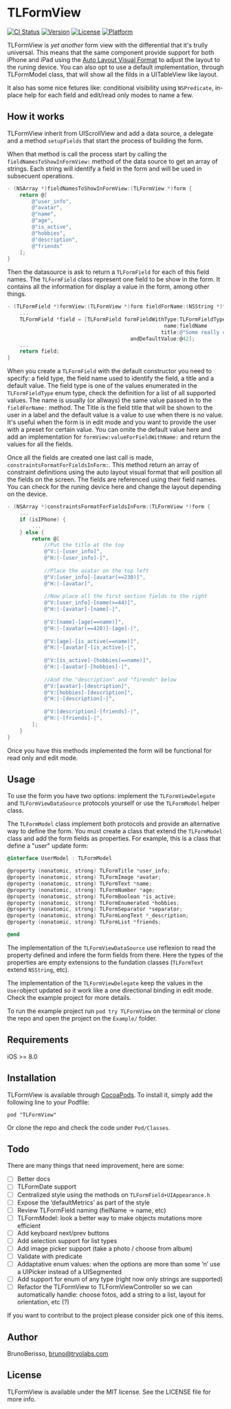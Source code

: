 # TLFormView

[![CI Status](http://img.shields.io/travis/BrunoBerisso/TLFormView.svg?style=flat)](https://travis-ci.org/BrunoBerisso/TLFormView)
[![Version](https://img.shields.io/cocoapods/v/TLFormView.svg?style=flat)](http://cocoadocs.org/docsets/TLFormView)
[![License](https://img.shields.io/cocoapods/l/TLFormView.svg?style=flat)](http://cocoadocs.org/docsets/TLFormView)
[![Platform](https://img.shields.io/cocoapods/p/TLFormView.svg?style=flat)](http://cocoadocs.org/docsets/TLFormView)

TLFormView is _yet another_ form view with the differential that it's trully universal. This means that the same component provide support for both iPhone and iPad using the [Auto Layout Visual Format](https://developer.apple.com/library/ios/documentation/UserExperience/Conceptual/AutolayoutPG/VisualFormatLanguage/VisualFormatLanguage.html#//apple_ref/doc/uid/TP40010853-CH3-SW11) to adjust the layout to the runing device. You can also opt to use a default implementation, through TLFormModel class, that will show all the filds in a UITableView like layout.

It also has some nice fetures like: conditional visibility using ``NSPredicate``, in-place help for each field and edit/read only modes to name a few.

## How it works

TLFormView inherit from UIScrollView and add a data source, a delegate and a method ``setupFields`` that start the process of building the form.

When that method is call the process start by calling the ``fieldNamesToShowInFormView:`` method of the data source to get an array of strings. Each string will identify a field in the form and will be used in subsecuent operations.

```objective-c
- (NSArray *)fieldNamesToShowInFormView:(TLFormView *)form {
    return @[
        @"user_info",
        @"avatar",
        @"name",
        @"age",
        @"is_active",
        @"hobbies",
        @"description",
        @"friends"
    ];
}
```

Then the datasource is ask to return a ``TLFormField`` for each of this field names. The ``TLFormField`` class represent one field to be show in the form. It contains all the information for display a value in the form, among other things.

```objective-c
- (TLFormField *)formView:(TLFormView *)form fieldForName:(NSString *)fieldName {
    ...
    TLFormField *field = [TLFormField formFieldWithType:TLFormFieldTypeSingleLine
                                                   name:fieldName 
                                                  title:@"Some really cool title" 
                                        andDefaultValue:@42];
    ...
    return field;
}
```

When you create a ``TLFormField`` with the default constructor you need to specify: a field type, the field name used to identify the field, a title and a default value. The field type is one of the values enumerated in the ``TLFormFieldType`` enum type, check the definition for a list of all supported values. The name is usually (or allways) the same value passed in to the ``fieldForName:`` method. The Title is the field title that will be shown to the user in a label and the default value is a value to use when there is no value. It's useful when the form is in edit mode and you want to provide the user with a preset for certain value. You can omite the default value here and add an implementation for ``formView:valueForFieldWithName:`` and return the values for all the fields.

Once all the fields are created one last call is made, ``constraintsFormatForFieldsInForm:``. This method return an array of constraint definitions using the auto layout visual format that will position all the fields on the screen. The fields are referenced using their field names. You can check for the runing device here and change the layout depending on the device.

```objective-c
- (NSArray *)constraintsFormatForFieldsInForm:(TLFormView *)form {
    ...
    if (isIPhone) {
        ...
    } else {
        return @[
            //Put the title at the top
            @"V:|-[user_info]",
            @"H:|-[user_info]-|",
        
            //Place the avatar on the top left
            @"V:[user_info]-[avatar(==230)]",
            @"H:|-[avatar]",
        
            //Now place all the first section fields to the right
            @"V:[user_info]-[name(>=44)]",
            @"H:|-[avatar]-[name]-|",
        
            @"V:[name]-[age(==name)]",
            @"H:|-[avatar(==420)]-[age]-|",
        
            @"V:[age]-[is_active(==name)]",
            @"H:|-[avatar]-[is_active]-|",
        
            @"V:[is_active]-[hobbies(==name)]",
            @"H:|-[avatar]-[hobbies]-|",
        
            //And the "description" and "firends" below
            @"V:[avatar]-[description]",
            @"V:[hobbies]-[description]",
            @"H:|-[description]-|",
        
            @"V:[description]-[friends]-|",
            @"H:|-[friends]-|",
        ];
    }
}
```

Once you have this methods implemented the form will be functional for read only and edit mode.

## Usage

To use the form you have two options: implement the ``TLFormViewDelegate`` and ``TLFormViewDataSource`` protocols yourself or use the ``TLFormModel`` helper class.

The ``TLFormModel`` class implement both protocols and provide an alternative way to define the form. You must create a class that extend the ``TLFormModel`` class and add the form fields as properties. For example, this is a class that define a "user" update form:

```objective-c
@interface UserModel : TLFormModel

@property (nonatomic, strong) TLFormTitle *user_info;
@property (nonatomic, strong) TLFormImage *avatar;
@property (nonatomic, strong) TLFormText *name;
@property (nonatomic, strong) TLFormNumber *age;
@property (nonatomic, strong) TLFormBoolean *is_active;
@property (nonatomic, strong) TLFormEnumerated *hobbies;
@property (nonatomic, strong) TLFormSeparator *separator;
@property (nonatomic, strong) TLFormLongText *_description;
@property (nonatomic, strong) TLFormList *friends;

@end
```

The implementation of the ``TLFormViewDataSource`` use reflexion to read the property defined and infere the form fields from there. Here the types of the properties are empty extensions to the fundation classes (``TLFormText`` extend ``NSString``, etc).

The implementation of the ``TLFormViewDelegate`` keep the values in the ``User``object updated so it work like a one directional binding in edit mode. Check the example project for more details.

To run the example project run `pod try TLFormView` on the terminal or clone the repo and open the project on the `Example/` folder.

## Requirements

iOS >= 8.0

## Installation

TLFormView is available through [CocoaPods](http://cocoapods.org). To install
it, simply add the following line to your Podfile:

    pod "TLFormView"

Or clone the repo and check the code under `Pod/Classes`.

## Todo

There are many things that need improvement, here are some:

- [ ] Better docs
- [ ] TLFormDate support
- [ ] Centralized style using the methods on ``TLFormField+UIAppearance.h``
- [ ] Expose the ‘defaultMetrics’ as part of the style
- [ ] Review TLFormField naming (fielName -> name, etc)
- [ ] TLFormModel: look a better way to make objects mutations more efficient
- [ ] Add keyboard next/prev buttons
- [ ] Add selection support for list types
- [ ] Add image picker support (take a photo / choose from album)
- [ ] Validate with predicate
- [ ] Addaptative enum values: when the options are more than some ’n’ use a UIPicker instead of a UISegmented
- [ ] Add support for enum of any type (right now only strings are supported)
- [ ] Refactor the TLFormView to TLFormViewController so we can automatically handle: choose fotos, add a string to a list, layout for orientation, etc (?)

If you want to contribut to the project please consider pick one of this items.

## Author

BrunoBerisso, bruno@tryolabs.com

## License

TLFormView is available under the MIT license. See the LICENSE file for more info.

